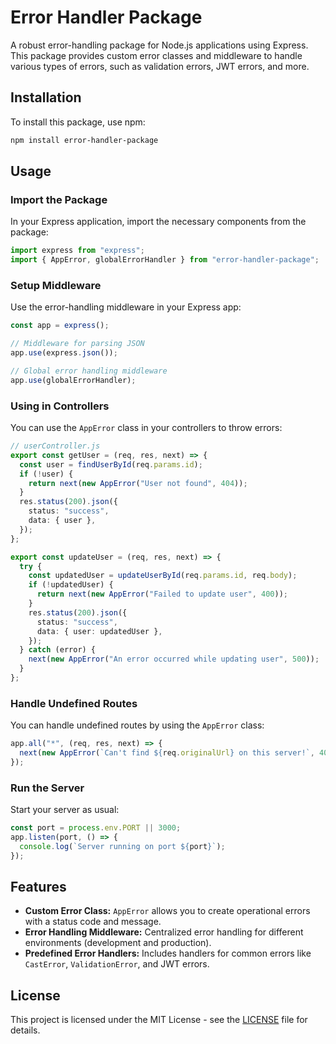 # Error Handler Package

A robust error-handling package for Node.js applications using Express. This package provides custom error classes and middleware to handle various types of errors, such as validation errors, JWT errors, and more.

## Installation

To install this package, use npm:

```bash
npm install error-handler-package
```

## Usage

### Import the Package

In your Express application, import the necessary components from the package:

```typescript
import express from "express";
import { AppError, globalErrorHandler } from "error-handler-package";
```

### Setup Middleware

Use the error-handling middleware in your Express app:

```typescript
const app = express();

// Middleware for parsing JSON
app.use(express.json());

// Global error handling middleware
app.use(globalErrorHandler);
```

### Using in Controllers

You can use the `AppError` class in your controllers to throw errors:

```typescript
// userController.js
export const getUser = (req, res, next) => {
  const user = findUserById(req.params.id);
  if (!user) {
    return next(new AppError("User not found", 404));
  }
  res.status(200).json({
    status: "success",
    data: { user },
  });
};

export const updateUser = (req, res, next) => {
  try {
    const updatedUser = updateUserById(req.params.id, req.body);
    if (!updatedUser) {
      return next(new AppError("Failed to update user", 400));
    }
    res.status(200).json({
      status: "success",
      data: { user: updatedUser },
    });
  } catch (error) {
    next(new AppError("An error occurred while updating user", 500));
  }
};
```

### Handle Undefined Routes

You can handle undefined routes by using the `AppError` class:

```typescript
app.all("*", (req, res, next) => {
  next(new AppError(`Can't find ${req.originalUrl} on this server!`, 404));
});
```

### Run the Server

Start your server as usual:

```typescript
const port = process.env.PORT || 3000;
app.listen(port, () => {
  console.log(`Server running on port ${port}`);
});
```

## Features

- **Custom Error Class:** `AppError` allows you to create operational errors with a status code and message.
- **Error Handling Middleware:** Centralized error handling for different environments (development and production).
- **Predefined Error Handlers:** Includes handlers for common errors like `CastError`, `ValidationError`, and JWT errors.

## License

This project is licensed under the MIT License - see the [LICENSE](LICENSE) file for details.

